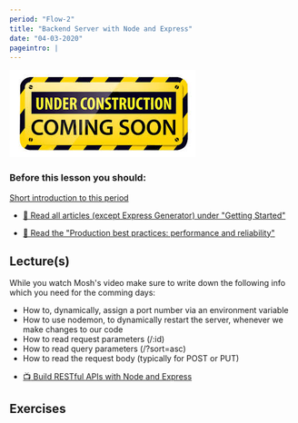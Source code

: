 ```yaml
---
period: "Flow-2"
title: "Backend Server with Node and Express"
date: "04-03-2020"
pageintro: |
---
```


![Under construction](../../images/underconstruction.jpg)

### Before this lesson you should:

[Short introduction to this period](https://youtu.be/8LQOYSAqXPg)

<!--BEGIN readings ##-->

- [:book: Read all articles (except Express Generator) under "Getting Started"](https://expressjs.com/en/starter/installing.html)
- [:book: Read the "Production best practices: performance and reliability"](https://expressjs.com/en/advanced/best-practice-performance.html)


    <!--END readings ##-->

## Lecture(s)

While you watch Mosh's video make sure to write down the following info which you need for the comming days:

- How to, dynamically, assign a port number via an environment variable
- How to use nodemon, to dynamically restart the server, whenever we make changes to our code
- How to read request parameters (/:id)
- How to read query parameters (/?sort=asc)
- How to read the request body (typically for POST or PUT)

<!--BEGIN lectures ##-->

- [:tv: Build RESTful APIs with Node and Express](https://www.youtube.com/watch?v=pKd0Rpw7O48)
  <!--END lectures ##-->

## Exercises

<!--BEGIN exercises ##-->

<!--END exercises ##-->

<!--BEGIN slides ##-->

<!--END slides ##-->
